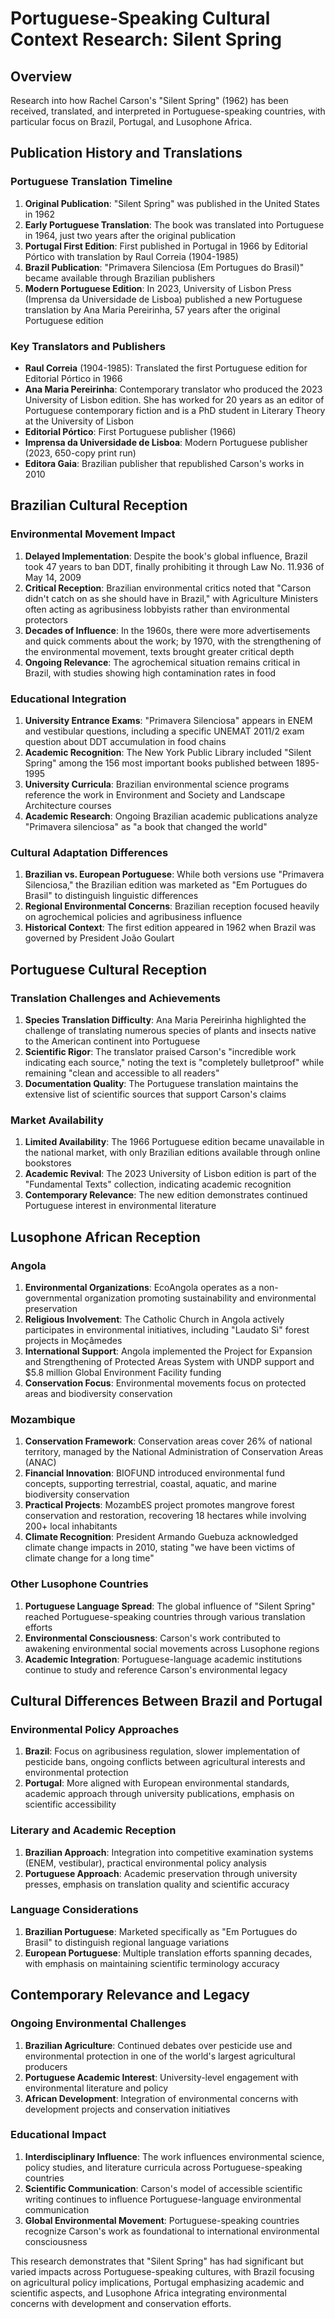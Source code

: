 # Portuguese-Speaking Cultural Context Research: Silent Spring

## Overview
Research into how Rachel Carson's "Silent Spring" (1962) has been received, translated, and interpreted in Portuguese-speaking countries, with particular focus on Brazil, Portugal, and Lusophone Africa.

## Publication History and Translations

### Portuguese Translation Timeline
1. **Original Publication**: "Silent Spring" was published in the United States in 1962
2. **Early Portuguese Translation**: The book was translated into Portuguese in 1964, just two years after the original publication
3. **Portugal First Edition**: First published in Portugal in 1966 by Editorial Pórtico with translation by Raul Correia (1904-1985)
4. **Brazil Publication**: "Primavera Silenciosa (Em Portugues do Brasil)" became available through Brazilian publishers
5. **Modern Portuguese Edition**: In 2023, University of Lisbon Press (Imprensa da Universidade de Lisboa) published a new Portuguese translation by Ana Maria Pereirinha, 57 years after the original Portuguese edition

### Key Translators and Publishers
- **Raul Correia** (1904-1985): Translated the first Portuguese edition for Editorial Pórtico in 1966
- **Ana Maria Pereirinha**: Contemporary translator who produced the 2023 University of Lisbon edition. She has worked for 20 years as an editor of Portuguese contemporary fiction and is a PhD student in Literary Theory at the University of Lisbon
- **Editorial Pórtico**: First Portuguese publisher (1966)
- **Imprensa da Universidade de Lisboa**: Modern Portuguese publisher (2023, 650-copy print run)
- **Editora Gaia**: Brazilian publisher that republished Carson's works in 2010

## Brazilian Cultural Reception

### Environmental Movement Impact
1. **Delayed Implementation**: Despite the book's global influence, Brazil took 47 years to ban DDT, finally prohibiting it through Law No. 11.936 of May 14, 2009
2. **Critical Reception**: Brazilian environmental critics noted that "Carson didn't catch on as she should have in Brazil," with Agriculture Ministers often acting as agribusiness lobbyists rather than environmental protectors
3. **Decades of Influence**: In the 1960s, there were more advertisements and quick comments about the work; by 1970, with the strengthening of the environmental movement, texts brought greater critical depth
4. **Ongoing Relevance**: The agrochemical situation remains critical in Brazil, with studies showing high contamination rates in food

### Educational Integration
1. **University Entrance Exams**: "Primavera Silenciosa" appears in ENEM and vestibular questions, including a specific UNEMAT 2011/2 exam question about DDT accumulation in food chains
2. **Academic Recognition**: The New York Public Library included "Silent Spring" among the 156 most important books published between 1895-1995
3. **University Curricula**: Brazilian environmental science programs reference the work in Environment and Society and Landscape Architecture courses
4. **Academic Research**: Ongoing Brazilian academic publications analyze "Primavera silenciosa" as "a book that changed the world"

### Cultural Adaptation Differences
1. **Brazilian vs. European Portuguese**: While both versions use "Primavera Silenciosa," the Brazilian edition was marketed as "Em Portugues do Brasil" to distinguish linguistic differences
2. **Regional Environmental Concerns**: Brazilian reception focused heavily on agrochemical policies and agribusiness influence
3. **Historical Context**: The first edition appeared in 1962 when Brazil was governed by President João Goulart

## Portuguese Cultural Reception

### Translation Challenges and Achievements
1. **Species Translation Difficulty**: Ana Maria Pereirinha highlighted the challenge of translating numerous species of plants and insects native to the American continent into Portuguese
2. **Scientific Rigor**: The translator praised Carson's "incredible work indicating each source," noting the text is "completely bulletproof" while remaining "clean and accessible to all readers"
3. **Documentation Quality**: The Portuguese translation maintains the extensive list of scientific sources that support Carson's claims

### Market Availability
1. **Limited Availability**: The 1966 Portuguese edition became unavailable in the national market, with only Brazilian editions available through online bookstores
2. **Academic Revival**: The 2023 University of Lisbon edition is part of the "Fundamental Texts" collection, indicating academic recognition
3. **Contemporary Relevance**: The new edition demonstrates continued Portuguese interest in environmental literature

## Lusophone African Reception

### Angola
1. **Environmental Organizations**: EcoAngola operates as a non-governmental organization promoting sustainability and environmental preservation
2. **Religious Involvement**: The Catholic Church in Angola actively participates in environmental initiatives, including "Laudato Sì" forest projects in Moçâmedes
3. **International Support**: Angola implemented the Project for Expansion and Strengthening of Protected Areas System with UNDP support and $5.8 million Global Environment Facility funding
4. **Conservation Focus**: Environmental movements focus on protected areas and biodiversity conservation

### Mozambique
1. **Conservation Framework**: Conservation areas cover 26% of national territory, managed by the National Administration of Conservation Areas (ANAC)
2. **Financial Innovation**: BIOFUND introduced environmental fund concepts, supporting terrestrial, coastal, aquatic, and marine biodiversity conservation
3. **Practical Projects**: MozambES project promotes mangrove forest conservation and restoration, recovering 18 hectares while involving 200+ local inhabitants
4. **Climate Recognition**: President Armando Guebuza acknowledged climate change impacts in 2010, stating "we have been victims of climate change for a long time"

### Other Lusophone Countries
1. **Portuguese Language Spread**: The global influence of "Silent Spring" reached Portuguese-speaking countries through various translation efforts
2. **Environmental Consciousness**: Carson's work contributed to awakening environmental social movements across Lusophone regions
3. **Academic Integration**: Portuguese-language academic institutions continue to study and reference Carson's environmental legacy

## Cultural Differences Between Brazil and Portugal

### Environmental Policy Approaches
1. **Brazil**: Focus on agribusiness regulation, slower implementation of pesticide bans, ongoing conflicts between agricultural interests and environmental protection
2. **Portugal**: More aligned with European environmental standards, academic approach through university publications, emphasis on scientific accessibility

### Literary and Academic Reception
1. **Brazilian Approach**: Integration into competitive examination systems (ENEM, vestibular), practical environmental policy analysis
2. **Portuguese Approach**: Academic preservation through university presses, emphasis on translation quality and scientific accuracy

### Language Considerations
1. **Brazilian Portuguese**: Marketed specifically as "Em Portugues do Brasil" to distinguish regional language variations
2. **European Portuguese**: Multiple translation efforts spanning decades, with emphasis on maintaining scientific terminology accuracy

## Contemporary Relevance and Legacy

### Ongoing Environmental Challenges
1. **Brazilian Agriculture**: Continued debates over pesticide use and environmental protection in one of the world's largest agricultural producers
2. **Portuguese Academic Interest**: University-level engagement with environmental literature and policy
3. **African Development**: Integration of environmental concerns with development projects and conservation initiatives

### Educational Impact
1. **Interdisciplinary Influence**: The work influences environmental science, policy studies, and literature curricula across Portuguese-speaking countries
2. **Scientific Communication**: Carson's model of accessible scientific writing continues to influence Portuguese-language environmental communication
3. **Global Environmental Movement**: Portuguese-speaking countries recognize Carson's work as foundational to international environmental consciousness

This research demonstrates that "Silent Spring" has had significant but varied impacts across Portuguese-speaking cultures, with Brazil focusing on agricultural policy implications, Portugal emphasizing academic and scientific aspects, and Lusophone Africa integrating environmental concerns with development and conservation efforts.